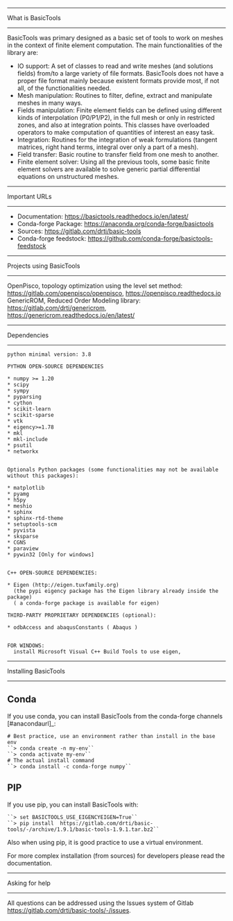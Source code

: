 ******************
What is BasicTools
******************

BasicTools was primary designed as a basic set of tools to work on meshes in the context of finite element computation.
The main functionalities of the library are:

* IO support: A set of classes to read and write meshes (and solutions fields) from/to a large variety of file formats. BasicTools does not have a proper file format mainly because existent formats provide most, if not all, of the functionalities needed.
* Mesh manipulation: Routines to filter, define, extract and manipulate meshes in many ways.
* Fields manipulation: Finite element fields can be defined using different kinds of interpolation (P0/P1/P2), in the full mesh or only in restricted zones, and also at integration points. This classes have overloaded operators to make computation of quantities of interest an easy task.
* Integration: Routines for the integration of weak formulations (tangent matrices, right hand terms, integral over only a part of a mesh).
* Field transfer: Basic routine to transfer field from one mesh to another.
* Finite element solver: Using all the previous tools, some basic finite element solvers are available to solve generic partial differential equations on unstructured meshes.

**************
Important URLs
**************

- Documentation: https://basictools.readthedocs.io/en/latest/
- Conda-forge Package: https://anaconda.org/conda-forge/basictools
- Sources: https://gitlab.com/drti/basic-tools
- Conda-forge feedstock: https://github.com/conda-forge/basictools-feedstock

*************************
Projects using BasicTools
*************************

OpenPisco, topology optimization using the level set method: https://gitlab.com/openpisco/openpisco, https://openpisco.readthedocs.io
GenericROM, Reduced Order Modeling library: https://gitlab.com/drti/genericrom, https://genericrom.readthedocs.io/en/latest/


************
Dependencies
************

    python minimal version: 3.8

    PYTHON OPEN-SOURCE DEPENDENCIES

    * numpy >= 1.20
    * scipy
    * sympy
    * pyparsing
    * cython
    * scikit-learn
    * scikit-sparse
    * vtk
    * eigency>=1.78
    * mkl
    * mkl-include
    * psutil
    * networkx


    Optionals Python packages (some functionalities may not be available without this packages):

    * matplotlib
    * pyamg
    * h5py
    * meshio
    * sphinx
    * sphinx-rtd-theme
    * setuptools-scm
    * pyvista
    * sksparse
    * CGNS
    * paraview
    * pywin32 [Only for windows]


    C++ OPEN-SOURCE DEPENDENCIES:

    * Eigen (http://eigen.tuxfamily.org)
      (the pypi eigency package has the Eigen library already inside the package)
      ( a conda-forge package is available for eigen)

    THIRD-PARTY PROPRIETARY DEPENDENCIES (optional):

    * odbAccess and abaqusConstants ( Abaqus )


    FOR WINDOWS:
      install Microsoft Visual C++ Build Tools to use eigen,

*********************
Installing BasicTools
*********************

Conda
-----

If you use conda, you can install BasicTools from the conda-forge channels [#anacondaurl]_:

    # Best practice, use an environment rather than install in the base env
    ``> conda create -n my-env``
    ``> conda activate my-env``
    # The actual install command
    ``> conda install -c conda-forge numpy``

PIP
---

If you use pip, you can install BasicTools with:

    ``> set BASICTOOLS_USE_EIGENCYEIGEN=True``
    ``> pip install  https://gitlab.com/drti/basic-tools/-/archive/1.9.1/basic-tools-1.9.1.tar.bz2``

Also when using pip, it is good practice to use a virtual environment.

For more complex installation (from sources) for developers please read the documentation.

***************
Asking for help
***************

All questions can be addressed using the Issues system of Gitlab https://gitlab.com/drti/basic-tools/-/issues.
